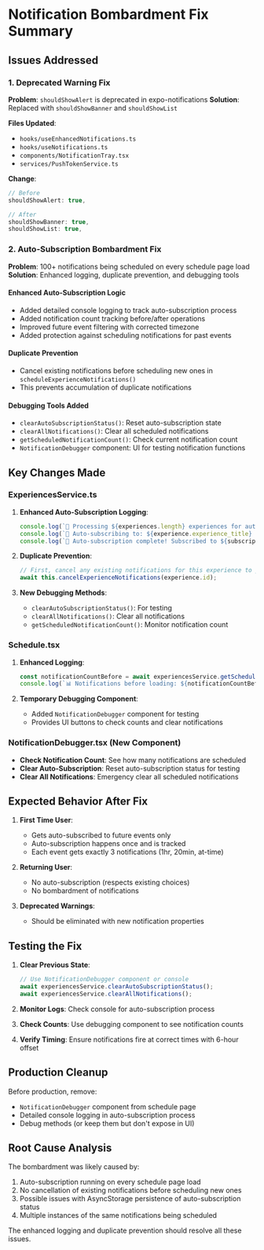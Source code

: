 # Notification Bombardment Fix Summary

## Issues Addressed

### 1. Deprecated Warning Fix
**Problem**: `shouldShowAlert` is deprecated in expo-notifications
**Solution**: Replaced with `shouldShowBanner` and `shouldShowList`

**Files Updated**:
- `hooks/useEnhancedNotifications.ts`
- `hooks/useNotifications.ts` 
- `components/NotificationTray.tsx`
- `services/PushTokenService.ts`

**Change**:
```typescript
// Before
shouldShowAlert: true,

// After  
shouldShowBanner: true,
shouldShowList: true,
```

### 2. Auto-Subscription Bombardment Fix
**Problem**: 100+ notifications being scheduled on every schedule page load
**Solution**: Enhanced logging, duplicate prevention, and debugging tools

#### Enhanced Auto-Subscription Logic
- Added detailed console logging to track auto-subscription process
- Added notification count tracking before/after operations
- Improved future event filtering with corrected timezone
- Added protection against scheduling notifications for past events

#### Duplicate Prevention
- Cancel existing notifications before scheduling new ones in `scheduleExperienceNotifications()`
- This prevents accumulation of duplicate notifications

#### Debugging Tools Added
- `clearAutoSubscriptionStatus()`: Reset auto-subscription state
- `clearAllNotifications()`: Clear all scheduled notifications
- `getScheduledNotificationCount()`: Check current notification count
- `NotificationDebugger` component: UI for testing notification functions

## Key Changes Made

### ExperiencesService.ts
1. **Enhanced Auto-Subscription Logging**:
   ```typescript
   console.log(`🔔 Processing ${experiences.length} experiences for auto-subscription`);
   console.log(`🔔 Auto-subscribing to: ${experience.experience_title} (starts: ${correctedEventTime.toLocaleString()})`);
   console.log(`🎉 Auto-subscription complete! Subscribed to ${subscriptionCount} future experiences.`);
   ```

2. **Duplicate Prevention**:
   ```typescript
   // First, cancel any existing notifications for this experience to prevent duplicates
   await this.cancelExperienceNotifications(experience.id);
   ```

3. **New Debugging Methods**:
   - `clearAutoSubscriptionStatus()`: For testing
   - `clearAllNotifications()`: Clear all notifications
   - `getScheduledNotificationCount()`: Monitor notification count

### Schedule.tsx
1. **Enhanced Logging**:
   ```typescript
   const notificationCountBefore = await experiencesService.getScheduledNotificationCount();
   console.log(`📊 Notifications before loading: ${notificationCountBefore}`);
   ```

2. **Temporary Debugging Component**:
   - Added `NotificationDebugger` component for testing
   - Provides UI buttons to check counts and clear notifications

### NotificationDebugger.tsx (New Component)
- **Check Notification Count**: See how many notifications are scheduled
- **Clear Auto-Subscription**: Reset auto-subscription status for testing
- **Clear All Notifications**: Emergency clear all scheduled notifications

## Expected Behavior After Fix

1. **First Time User**: 
   - Gets auto-subscribed to future events only
   - Auto-subscription happens once and is tracked
   - Each event gets exactly 3 notifications (1hr, 20min, at-time)

2. **Returning User**:
   - No auto-subscription (respects existing choices)
   - No bombardment of notifications

3. **Deprecated Warnings**: 
   - Should be eliminated with new notification properties

## Testing the Fix

1. **Clear Previous State**:
   ```typescript
   // Use NotificationDebugger component or console
   await experiencesService.clearAutoSubscriptionStatus();
   await experiencesService.clearAllNotifications();
   ```

2. **Monitor Logs**: Check console for auto-subscription process
3. **Check Counts**: Use debugging component to see notification counts
4. **Verify Timing**: Ensure notifications fire at correct times with 6-hour offset

## Production Cleanup

Before production, remove:
- `NotificationDebugger` component from schedule page
- Detailed console logging in auto-subscription process
- Debug methods (or keep them but don't expose in UI)

## Root Cause Analysis

The bombardment was likely caused by:
1. Auto-subscription running on every schedule page load
2. No cancellation of existing notifications before scheduling new ones
3. Possible issues with AsyncStorage persistence of auto-subscription status
4. Multiple instances of the same notifications being scheduled

The enhanced logging and duplicate prevention should resolve all these issues.
